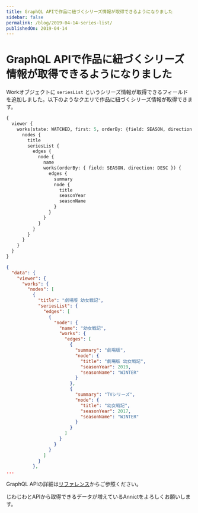 ```yaml
---
title: GraphQL APIで作品に紐づくシリーズ情報が取得できるようになりました
sidebar: false
permalink: /blog/2019-04-14-series-list/
publishedOn: 2019-04-14
---
```


# GraphQL APIで作品に紐づくシリーズ情報が取得できるようになりました

<BlogPublishedDate />

Workオブジェクトに `seriesList` というシリーズ情報が取得できるフィールドを追加しました。以下のようなクエリで作品に紐づくシリーズ情報が取得できます。

```graphql
{
  viewer {
    works(state: WATCHED, first: 5, orderBy: {field: SEASON, direction: DESC}) {
      nodes {
        title
        seriesList {
          edges {
            node {
              name
              works(orderBy: { field: SEASON, direction: DESC }) {
                edges {
                  summary
                  node {
                    title
                    seasonYear
                    seasonName
                  }
                }
              }
            }
          }
        }
      }
    }
  }
}
```

```json
{
  "data": {
    "viewer": {
      "works": {
        "nodes": [
          {
            "title": "劇場版 幼女戦記",
            "seriesList": {
              "edges": [
                {
                  "node": {
                    "name": "幼女戦記",
                    "works": {
                      "edges": [
                        {
                          "summary": "劇場版",
                          "node": {
                            "title": "劇場版 幼女戦記",
                            "seasonYear": 2019,
                            "seasonName": "WINTER"
                          }
                        },
                        {
                          "summary": "TVシリーズ",
                          "node": {
                            "title": "幼女戦記",
                            "seasonYear": 2017,
                            "seasonName": "WINTER"
                          }
                        }
                      ]
                    }
                  }
                }
              ]
            }
          },
...
```

GraphQL APIの詳細は<a href="/graphql-api/reference/object/work/">リファレンス</a>からご参照ください。

じわじわとAPIから取得できるデータが増えているAnnictをよろしくお願いします。
